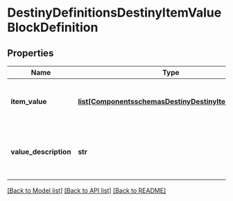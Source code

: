 # DestinyDefinitionsDestinyItemValueBlockDefinition

## Properties
Name | Type | Description | Notes
------------ | ------------- | ------------- | -------------
**item_value** | [**list[ComponentsschemasDestinyDestinyItemQuantity]**](ComponentsschemasDestinyDestinyItemQuantity.md) | References to the items that make up this item&#39;s \&quot;value\&quot;, and the quantity. | [optional] 
**value_description** | **str** | If there&#39;s a localized text description of the value provided, this will be said description. | [optional] 

[[Back to Model list]](../README.md#documentation-for-models) [[Back to API list]](../README.md#documentation-for-api-endpoints) [[Back to README]](../README.md)


